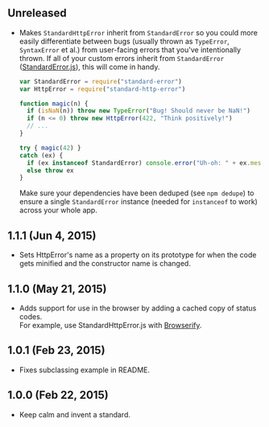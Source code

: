 ## Unreleased
- Makes `StandardHttpError` inherit from `StandardError` so you could more
  easily differentiate between bugs (usually thrown as `TypeError`,
  `SyntaxError` et al.) from user-facing errors that you've intentionally
  thrown. If all of your custom errors inherit from `StandardError`
  ([StandardError.js](https://github.com/moll/js-standard-error)), this will
  come in handy.

  ```javascript
  var StandardError = require("standard-error")
  var HttpError = require("standard-http-error")

  function magic(n) {
    if (isNaN(n)) throw new TypeError("Bug! Should never be NaN!")
    if (n <= 0) throw new HttpError(422, "Think positively!")
    // ...
  }

  try { magic(42) }
  catch (ex) {
    if (ex instanceof StandardError) console.error("Uh-oh: " + ex.message)
    else throw ex
  }
  ```

  Make sure your dependencies have been deduped (see `npm dedupe`) to ensure
  a single `StandardError` instance (needed for `instanceof` to work) across
  your whole app.

## 1.1.1 (Jun 4, 2015)
- Sets HttpError's name as a property on its prototype for when the code gets
  minified and the constructor name is changed.

## 1.1.0 (May 21, 2015)
- Adds support for use in the browser by adding a cached copy of status codes.  
  For example, use StandardHttpError.js with
  [Browserify](https://github.com/substack/node-browserify).

## 1.0.1 (Feb 23, 2015)
- Fixes subclassing example in README.

## 1.0.0 (Feb 22, 2015)
- Keep calm and invent a standard.
